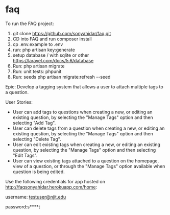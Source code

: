 # faq

To run the FAQ project:

1. git clone https://github.com/sonyahidar/faq.git
2. CD into FAQ and run composer install
3. cp .env.example to .env
4. run: php artisan key:generate
5. setup database / with sqlite or other https://laravel.com/docs/5.6/database
6. Run: php artisan migrate
7. Run: unit tests: phpunit
8. Run: seeds php artisan migrate:refresh --seed

Epic:
Develop a tagging system that allows a user to attach multiple tags to a question.

User Stories:
- User can add tags to questions when creating a new, or editing an existing question, by selecting the "Manage Tags" option and then selecting "Add Tag".
-    User can delete tags from a question when creating a new, or editing an existing question, by selecting the "Manage Tags" option and then selecting "Delete Tag".
- User can edit existing tags when creating a new, or editing an existing question, by selecting the "Manage Tags" option and then selecting "Edit Tags".
- User can view existing tags attached to a question on the homepage, view of a question, or through the "Manage Tags" option available when question is being edited.

Use the following credentials for app hosted on 
http://faqsonyahidar.herokuapp.com/home: 

username: testuser@njit.edu

password:s****t
